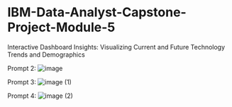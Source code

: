 # IBM-Data-Analyst-Capstone-Project-Module-5
Interactive Dashboard Insights: Visualizing Current and Future Technology Trends and Demographics


Prompt 2:
![image](https://github.com/user-attachments/assets/abc47a51-4937-49f4-8f3c-474459715cbb)


Prompt 3:
![image (1)](https://github.com/user-attachments/assets/f9c9bef6-b55d-4c45-a91b-af80b58dc677)


Prompt 4:
![image (2)](https://github.com/user-attachments/assets/96196972-efbb-4b3a-9818-30b7c8d92ad1)
